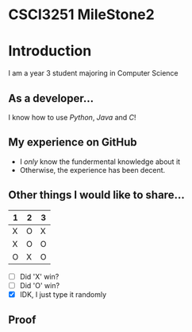 # CSCI3251 MileStone2

# Introduction

I am a year 3 student majoring in Computer Science

## As a developer...

I know how to use *Python*, *Java* and *C*!

## My experience on GitHub

* I _only_ know the fundermental knowledge about it
* Otherwise, the experience has been decent.

## Other things I would like to share...

1|2|3
-|-|-
X|O|X
X|O|O
O|X|O

- [ ] Did 'X' win?
- [ ] Did 'O' win?
- [x] IDK, I just type it randomly

## Proof


